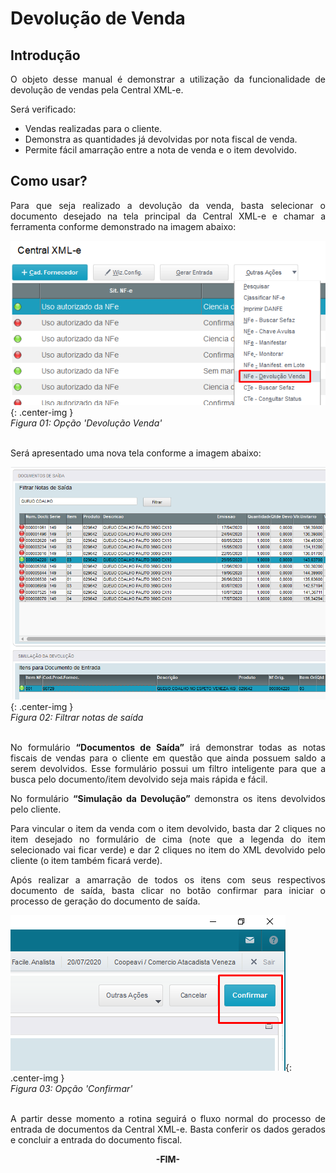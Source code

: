 <style>
    p{
        text-align: justify;
    }
</style>

# Devolução de Venda

## Introdução

O objeto desse manual é demonstrar a utilização da funcionalidade de devolução de vendas pela Central XML-e.

Será verificado:

- Vendas realizadas para o cliente.
- Demonstra as quantidades já devolvidas por nota fiscal de venda.
- Permite fácil amarração entre a nota de venda e o item devolvido.

## Como usar?

Para que seja realizado a devolução da venda, basta selecionar o documento desejado na tela principal da Central XML-e e chamar a ferramenta conforme demonstrado na imagem abaixo:

![Figura 01: Opção 'Devolução Venda'](../../assets/devol-venda/opcdevolvenda.png "Opção 'Devolução Venda'"){: .center-img }
<br>*Figura 01: Opção 'Devolução Venda'*<br>
<br>

Será apresentado uma nova tela conforme a imagem abaixo:

![Figura 02: Filtrar notas de saída](../../assets/devol-venda/filtro-notas.png "Filtrar notas de saída"){: .center-img }
<br>*Figura 02: Filtrar notas de saída*<br>
<br>

No formulário **“Documentos de Saída”** irá demonstrar todas as notas fiscais de vendas para o cliente em questão que ainda possuem saldo a serem devolvidos. Esse formulário possui um filtro inteligente para que a busca pelo documento/item devolvido seja mais rápida e fácil.

No formulário **“Simulação da Devolução”** demonstra os itens devolvidos pelo cliente.

Para vincular o item da venda com o item devolvido, basta dar 2 cliques no item desejado no formulário de cima (note que a legenda do item selecionado vai ficar verde) e dar 2 cliques no item do XML devolvido pelo cliente (o item também ficará verde).

Após realizar a amarração de todos os itens com seus respectivos documento de saída, basta clicar no botão confirmar para iniciar o processo de geração do documento de saída.

![Figura 03: Opção 'Confirmar'](../../assets/devol-venda/opcconfirmar.png "Opção 'Confirmar'"){: .center-img }
<br>*Figura 03: Opção 'Confirmar'*<br>
<br>

A partir desse momento a rotina seguirá o fluxo normal do processo de entrada de documentos da Central XML-e.
Basta conferir os dados gerados e concluir a entrada do documento fiscal.

<div style="text-align: center; font-weight: bold;">-FIM-</div>